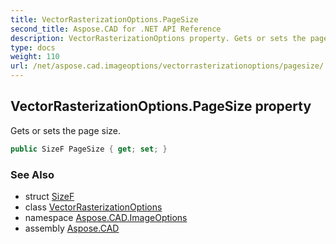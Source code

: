 ```yaml
---
title: VectorRasterizationOptions.PageSize
second_title: Aspose.CAD for .NET API Reference
description: VectorRasterizationOptions property. Gets or sets the page size
type: docs
weight: 110
url: /net/aspose.cad.imageoptions/vectorrasterizationoptions/pagesize/
---
```

## VectorRasterizationOptions.PageSize property

Gets or sets the page size.

```csharp
public SizeF PageSize { get; set; }
```

### See Also

* struct [SizeF](../../../aspose.cad/sizef/)
* class [VectorRasterizationOptions](../)
* namespace [Aspose.CAD.ImageOptions](../../vectorrasterizationoptions/)
* assembly [Aspose.CAD](../../../)


